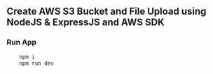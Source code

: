 ## Create AWS S3 Bucket and File Upload using NodeJS & ExpressJS and AWS SDK

### Run App

```bash
    npm i
    npm run dev
```